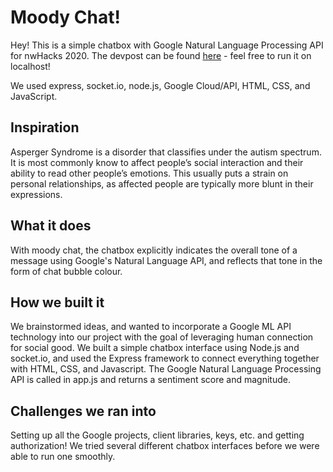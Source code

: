 # Moody Chat! 

Hey! This is a simple chatbox with Google Natural Language Processing API for nwHacks 2020. The devpost can be found [here](https://devpost.com/software/moody-chat) - feel free to run it on localhost!

We used express, socket.io, node.js, Google Cloud/API, HTML, CSS, and JavaScript. 

## Inspiration
Asperger Syndrome is a disorder that classifies under the autism spectrum. It is most commonly know to affect people’s social interaction and their ability to read other people’s emotions. This usually puts a strain on personal relationships, as affected people are typically more blunt in their expressions.

## What it does
With moody chat, the chatbox explicitly indicates the overall tone of a message using Google's Natural Language API, and reflects that tone in the form of chat bubble colour.

## How we built it
We brainstormed ideas, and wanted to incorporate a Google ML API technology into our project with the goal of leveraging human connection for social good. We built a simple chatbox interface using Node.js and socket.io, and used the Express framework to connect everything together with HTML, CSS, and Javascript. The Google Natural Language Processing API is called in app.js and returns a sentiment score and magnitude.

## Challenges we ran into
Setting up all the Google projects, client libraries, keys, etc. and getting authorization! We tried several different chatbox interfaces before we were able to run one smoothly.

